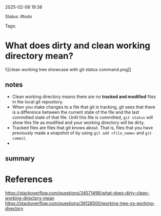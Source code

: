 2025-02-08 19:38

Status: #todo 

Tags: 

# What does dirty and clean working directory mean?
![[clean working tree showcase with git status command.png]]
## notes
- Clean working directory means there are no **tracked and modified** files in the local git repository.
- When you make changes to a file that git is tracking, git sees that there is a difference between the current state of the file and the last committed state of that file. Until this file is committed, `git status` will show this file as modified and your working directory will be dirty.
- Tracked files are files that git knows about. That is, files that you have previously made a snapshot of by using `git add <file_name>` and `git commit`.
- 


## summary



# References
https://stackoverflow.com/questions/34571498/what-does-dirty-clean-working-directory-mean
https://stackoverflow.com/questions/39128500/working-tree-vs-working-directory